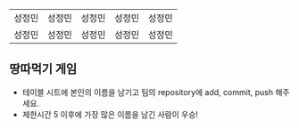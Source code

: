 <table>
      <tbody>
        <tr>
          <td>성정민</td>
          <td>성정민</td>
          <td>성정민</td>
          <td>성정민</td>
          <td>성정민</td>
        </tr>
        <tr>
          <td>성정민</td>
          <td>성정민</td>
          <td>성정민</td>
          <td>성정민</td>
          <td>성정민</td>
        </tr>
      </tbody>
</table>

## 땅따먹기 게임

- 테이블 시트에 본인의 이름을 남기고 팀의 repository에 add, commit, push 해주세요.
- 제한시간 5 이후에 가장 많은 이름을 남긴 사람이 우승!
